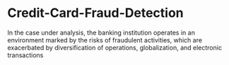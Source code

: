 # Credit-Card-Fraud-Detection
In the case under analysis, the banking institution operates in an environment marked by the risks of fraudulent activities, which are exacerbated by diversification of operations, globalization, and electronic transactions
